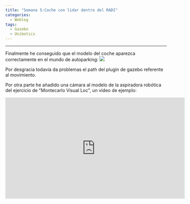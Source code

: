 ```yaml
---
title: "Semana 5:Coche con lidar dentro del RADI"
categories:
  - Weblog
tags:
  - Gazebo
  - Unibotics
---
```


---

Finalmente he conseguido que el modelo del coche aparezca correctamente en el mundo de autoparking:
![](/2022-tfg-alejandro-moncalvillo/images/gazebo_car3.png)

Por desgracia todavía da problemas el path del plugin de gazebo referente al movimiento. 


Por otra parte he añadido una cámara al modelo de la aspiradora robótica del ejercicio de "Montecarlo Visual Loc", un video de ejemplo:
<p align="center">
<iframe width="560" height="315" src="https://www.youtube.com/embed/akUmKsejgiU" title="YouTube video player" frameborder="0" allow="accelerometer; autoplay; clipboard-write; encrypted-media; gyroscope; picture-in-picture" allowfullscreen></iframe>
</p>  

